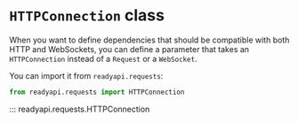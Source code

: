 # `HTTPConnection` class

When you want to define dependencies that should be compatible with both HTTP and WebSockets, you can define a parameter that takes an `HTTPConnection` instead of a `Request` or a `WebSocket`.

You can import it from `readyapi.requests`:

```python
from readyapi.requests import HTTPConnection
```

::: readyapi.requests.HTTPConnection
